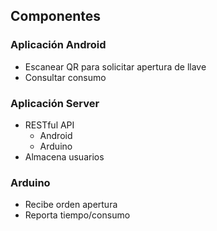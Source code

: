 ## Componentes

### Aplicación Android

+ Escanear QR para solicitar apertura de llave
+ Consultar consumo

### Aplicación Server

+ RESTful API
  + Android
  + Arduino
+ Almacena usuarios

### Arduino

+ Recibe orden apertura
+ Reporta tiempo/consumo
